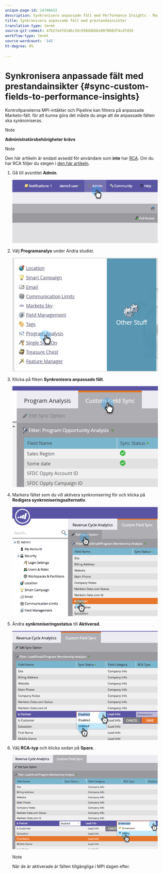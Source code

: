 ```yaml
---
unique-page-id: 14746432
description: Synkronisera anpassade fält med Performance Insights - Marketo Docs - Produktdokumentation
title: Synkronisera anpassade fält med prestandainsikter
translation-type: tm+mt
source-git-commit: 47b2fee7d146c3dc558d4bbb10070683f4cdfd3d
workflow-type: tm+mt
source-wordcount: '141'
ht-degree: 0%

---
```



# Synkronisera anpassade fält med prestandainsikter {#sync-custom-fields-to-performance-insights}

Kontrollpanelerna MPI-intäkter och Pipeline kan filtrera på anpassade Marketo-fält. för att kunna göra det måste du ange att de anpassade fälten ska synkroniseras.

>[!NOTE]
>
>**Administratörsbehörigheter krävs**

>[!NOTE]
>
>Den här artikeln är endast avsedd för användare som **inte** har [RCA](http://docs.marketo.com/x/lwIk). Om du har RCA följer du stegen i [den här artikeln](http://docs.marketo.com/x/FQQk).

1. Gå till avsnittet **Admin**.

   ![](assets/image2014-9-19-9-3a51-3a11.png)

1. Välj **Programanalys** under Andra studier.

   ![](assets/2-3.png)

1. Klicka på fliken **Synkronisera anpassade fält**.

   ![](assets/3-5.png)

1. Markera fältet som du vill aktivera synkronisering för och klicka på **Redigera synkroniseringsalternativ**.

   ![](assets/image2014-9-19-9-3a51-3a36.png)

1. Ändra **synkroniseringsstatus** till **Aktiverad**.

   ![](assets/image2014-9-19-9-3a51-3a45.png)

1. Välj **RCA-typ** och klicka sedan på **Spara**.

   ![](assets/image2014-9-19-9-3a51-3a52.png)

   >[!NOTE]
   >
   >När de är aktiverade är fälten tillgängliga i MPI dagen efter.

